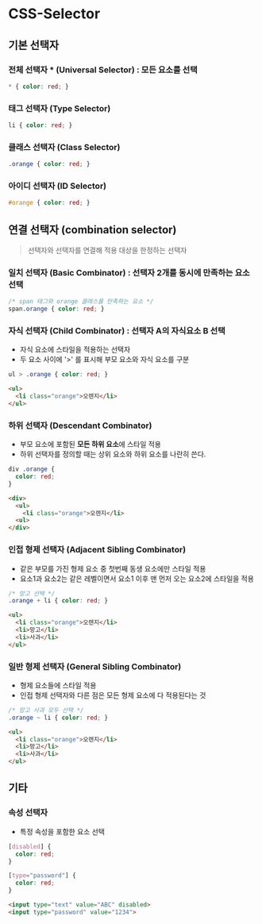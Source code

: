 # CSS-Selector

## 기본 선택자

### 전체 선택자 \* (Universal Selector) : 모든 요소를 선택

```css
* { color: red; }
```

### 태그 선택자 (Type Selector)

```css
li { color: red; }
```

### 클래스 선택자 (Class Selector)

```css
.orange { color: red; }
```

### 아이디 선택자 (ID Selector)

```css
#orange { color: red; }
```



## 연결 선택자 (combination selector)

> 선택자와 선택자를 연결해 적용 대상을 한정하는 선택자

### 일치 선택자 (Basic Combinator) : 선택자 2개를 동시에 만족하는 요소 선택

```css
/* span 태그와 orange 클래스를 만족하는 요소 */
span.orange { color: red; }
```



### 자식 선택자 (Child Combinator) : 선택자 A의 자식요소 B 선택

- 자식 요소에 스타일을 적용하는 선택자
- 두 요소 사이에 '>' 를 표시해 부모 요소와 자식 요소를 구분

```css
ul > .orange { color: red; }
```

```html
<ul>
  <li class="orange">오렌지</li>
</ul>
```



### 하위 선택자 (Descendant Combinator)

- 부모 요소에 포함된 **모든 하위 요소**에 스타일 적용
- 하위 선택자를 정의할 때는 상위 요소와 하위 요소를 나란히 쓴다.

```css
div .orange {
  color: red;
}
```

```html
<div>
  <ul>
    <li class="orange">오렌지</li>
  <ul>
</div>
```



### 인접 형제 선택자 (Adjacent Sibling Combinator)

- 같은 부모를 가진 형제 요소 중 첫번째 동생 요소에만 스타일 적용
- 요소1과 요소2는 같은 레벨이면서 요소1 이후 맨 먼저 오는 요소2에 스타일을 적용

```css
/* 망고 선택 */
.orange + li { color: red; }
```

```html
<ul>
  <li class="orange">오렌지</li>
  <li>망고</li>
  <li>사과</li>
</ul>
```



### 일반 형제 선택자 (General Sibling Combinator)

- 형제 요소들에 스타일 적용
- 인접 형제 선택자와 다른 점은 모든 형제 요소에 다 적용된다는 것

```css
/* 망고 사과 모두 선택 */
.orange ~ li { color: red; }
```

```html
<ul>
  <li class="orange">오렌지</li>
  <li>망고</li>
  <li>사과</li>
</ul>
```


## 기타
### 속성 선택자
- 특정 속성을 포함한 요소 선택
```css
[disabled] {
  color: red;
}

[type="password"] {
  color: red;
}
```
```html
<input type="text" value="ABC" disabled>
<input type="password" value="1234">
```
